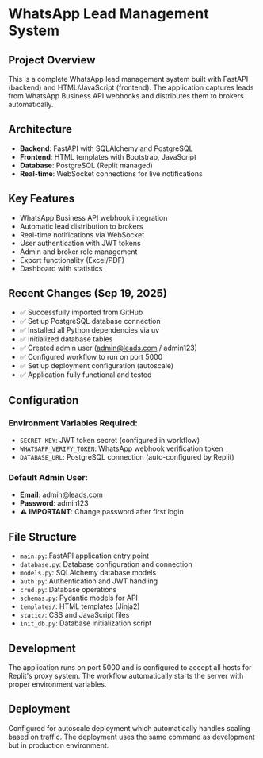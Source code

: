 # WhatsApp Lead Management System

## Project Overview
This is a complete WhatsApp lead management system built with FastAPI (backend) and HTML/JavaScript (frontend). The application captures leads from WhatsApp Business API webhooks and distributes them to brokers automatically.

## Architecture
- **Backend**: FastAPI with SQLAlchemy and PostgreSQL
- **Frontend**: HTML templates with Bootstrap, JavaScript
- **Database**: PostgreSQL (Replit managed)
- **Real-time**: WebSocket connections for live notifications

## Key Features
- WhatsApp Business API webhook integration
- Automatic lead distribution to brokers
- Real-time notifications via WebSocket
- User authentication with JWT tokens
- Admin and broker role management
- Export functionality (Excel/PDF)
- Dashboard with statistics

## Recent Changes (Sep 19, 2025)
- ✅ Successfully imported from GitHub
- ✅ Set up PostgreSQL database connection
- ✅ Installed all Python dependencies via uv
- ✅ Initialized database tables
- ✅ Created admin user (admin@leads.com / admin123)
- ✅ Configured workflow to run on port 5000
- ✅ Set up deployment configuration (autoscale)
- ✅ Application fully functional and tested

## Configuration
### Environment Variables Required:
- `SECRET_KEY`: JWT token secret (configured in workflow)
- `WHATSAPP_VERIFY_TOKEN`: WhatsApp webhook verification token
- `DATABASE_URL`: PostgreSQL connection (auto-configured by Replit)

### Default Admin User:
- **Email**: admin@leads.com  
- **Password**: admin123
- **⚠️ IMPORTANT**: Change password after first login

## File Structure
- `main.py`: FastAPI application entry point
- `database.py`: Database configuration and connection
- `models.py`: SQLAlchemy database models
- `auth.py`: Authentication and JWT handling
- `crud.py`: Database operations
- `schemas.py`: Pydantic models for API
- `templates/`: HTML templates (Jinja2)
- `static/`: CSS and JavaScript files
- `init_db.py`: Database initialization script

## Development
The application runs on port 5000 and is configured to accept all hosts for Replit's proxy system. The workflow automatically starts the server with proper environment variables.

## Deployment
Configured for autoscale deployment which automatically handles scaling based on traffic. The deployment uses the same command as development but in production environment.